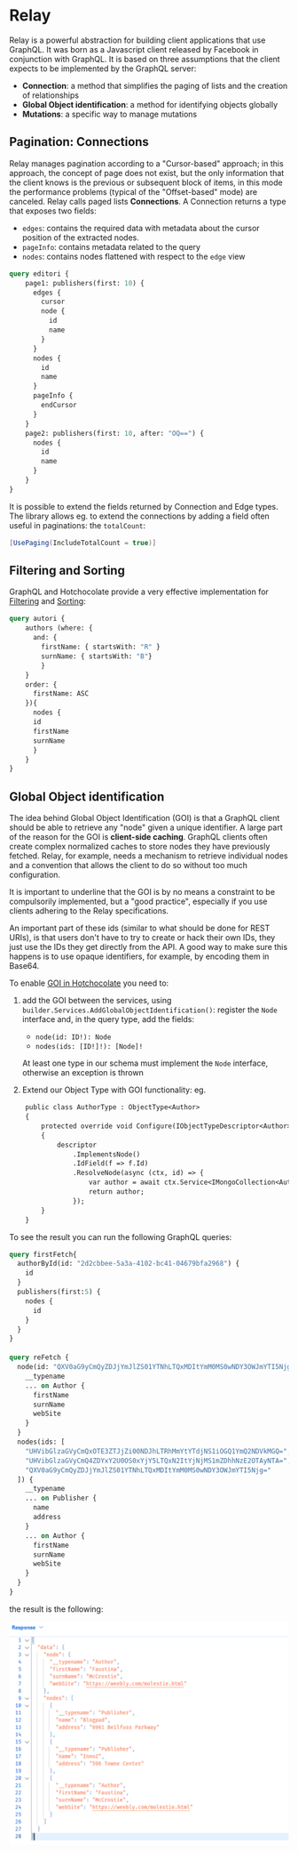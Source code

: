 # Relay

Relay is a powerful abstraction for building client applications that use GraphQL. It was born as a Javascript client released by Facebook in conjunction with GraphQL.
It is based on three assumptions that the client expects to be implemented by the GraphQL server:

- **Connection**: a method that simplifies the paging of lists and the creation of relationships
- **Global Object identification**: a method for identifying objects globally
- **Mutations**: a specific way to manage mutations


## Pagination: Connections
Relay manages pagination according to a "Cursor-based" approach; in this approach, the concept of page does not exist, but the only information that the client knows is the previous or subsequent block of items, in this mode the performance problems (typical of the "Offset-based" mode) are canceled.
Relay calls paged lists **Connections**. A Connection returns a type that exposes two fields:

- `edges`: contains the required data with metadata about the cursor position of the extracted nodes.
- `pageInfo`: contains metadata related to the query
- `nodes`: contains nodes flattened with respect to the `edge` view

```graphql
query editori {
    page1: publishers(first: 10) {
      edges {
        cursor
        node {
          id
          name
        }
      }
      nodes {
        id
        name
      }
      pageInfo {
        endCursor
      }
    }
    page2: publishers(first: 10, after: "OQ==") {
      nodes {
        id
        name
      }
    }
}
```

It is possible to extend the fields returned by Connection and Edge types. The library allows eg. to extend the connections by adding a field often useful in paginations: the `totalCount`:

```csharp
[UsePaging(IncludeTotalCount = true)]
```

## Filtering and Sorting

GraphQL and Hotchocolate provide a very effective implementation for [Filtering](https://chillicream.com/docs/hotchocolate/fetching-data/filtering) and [Sorting](https://chillicream.com/docs/hotchocolate/fetching-data/sorting):

```graphql
query autori {
    authors (where: {
      and: { 
        firstName: { startsWith: "R" } 
        surnName: { startsWith: "B"}
        }
    }
    order: {
      firstName: ASC
    }){
      nodes {
      id
      firstName
      surnName
      }
    }
}
```

## Global Object identification

The idea behind Global Object Identification (GOI) is that a GraphQL client should be able to retrieve any "node" given a unique identifier.
A large part of the reason for the GOI is **client-side caching**. GraphQL clients often create complex normalized caches to store nodes they have previously fetched.
Relay, for example, needs a mechanism to retrieve individual nodes and a convention that allows the client to do so without too much configuration.

It is important to underline that the GOI is by no means a constraint to be compulsorily implemented, but a "good practice", especially if you use clients adhering to the Relay specifications.

An important part of these ids (similar to what should be done for REST URIs), is that users don't have to try to create or hack their own IDs, they just use the IDs they get directly from the API. A good way to make sure this happens is to use opaque identifiers, for example, by encoding them in Base64.

To enable [GOI in Hotchocolate](https://chillicream.com/docs/hotchocolate/defining-a-schema/relay/#global-identifiers) you need to:

1. add the GOI between the services, using `builder.Services.AddGlobalObjectIdentification()`: register the `Node` interface and, in the query type, add the fields:
   - `node(id: ID!): Node`
   - `nodes(ids: [ID!]!): [Node]!`

   At least one type in our schema must implement the `Node` interface, otherwise an exception is thrown
2. Extend our Object Type with GOI functionality: eg.

```graphql
    public class AuthorType : ObjectType<Author>
    {
        protected override void Configure(IObjectTypeDescriptor<Author> descriptor)
        {
            descriptor
                .ImplementsNode()
                .IdField(f => f.Id)
                .ResolveNode(async (ctx, id) => {
                    var author = await ctx.Service<IMongoCollection<Author>>().Find(x => x.Id == id).FirstOrDefaultAsync();
                    return author;
                });
        }
    }
```

To see the result you can run the following GraphQL queries:

```graphql
query firstFetch{
  authorById(id: "2d2cbbee-5a3a-4102-bc41-04679bfa2968") {
    id
  }
  publishers(first:5) {
    nodes {
      id
    }
  }
}

query reFetch {
  node(id: "QXV0aG9yCmQyZDJjYmJlZS01YTNhLTQxMDItYmM0MS0wNDY3OWJmYTI5Njg=") {
    __typename
    ... on Author {
      firstName
      surnName
      webSite
    }
  }  
  nodes(ids: [
    "UHVibGlzaGVyCmQxOTE3ZTJjZi00NDJhLTRhMmYtYTdjNS1iOGQ1YmQ2NDVkMGQ=",
    "UHVibGlzaGVyCmQ4ZDYxY2U0OS0xYjY5LTQxN2ItYjNjMS1mZDhhNzE2OTAyNTA=",
    "QXV0aG9yCmQyZDJjYmJlZS01YTNhLTQxMDItYmM0MS0wNDY3OWJmYTI5Njg="
  ]) {
    __typename
    ... on Publisher {
      name
      address
    }
    ... on Author {
      firstName
      surnName
      webSite
    }
  }
}
```

the result is the following:

<img src="images/03.01.png" />
